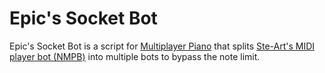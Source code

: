 # Epic's Socket Bot
Epic's Socket Bot is a script for [Multiplayer Piano](https://multiplayerpiano.net) that splits [Ste-Art's MIDI player bot (NMPB)](https://nmpb-blog.blogspot.com/) into multiple bots to bypass the note limit.